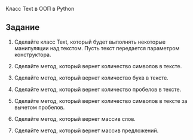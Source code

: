 Класс Text в ООП в Python

## Задание

1. Сделайте класс Text, который будет выполнять некоторые манипуляции над текстом. Пусть текст передается параметром конструктора.

2. Сделайте метод, который вернет количество символов в тексте.

3. Сделайте метод, который вернет количество букв в тексте.

4. Сделайте метод, который вернет количество пробелов в тексте.

5. Сделайте метод, который вернет количество символов в тексте за вычетом пробелов.

6. Сделайте метод, который вернет массив слов.

7. Сделайте метод, который вернет массив предложений.


